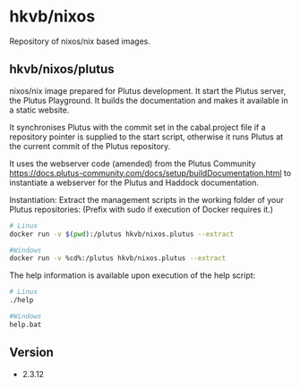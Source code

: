 # hkvb/nixos

Repository of nixos/nix based images.

## hkvb/nixos/plutus

nixos/nix image prepared for Plutus development.
It start the Plutus server, the Plutus Playground. It builds the documentation and makes it available in a static website.

It synchronises Plutus with the commit set in the cabal.project file if a repository pointer is supplied to the start script,
otherwise it runs Plutus at the current commit of the Plutus repository.

It uses the webserver code (amended) from the Plutus Community https://docs.plutus-community.com/docs/setup/buildDocumentation.html
to instantiate a webserver for the Plutus and Haddock documentation.

Instantiation: Extract the management scripts in the working folder of your Plutus repositories:
(Prefix with sudo if execution of Docker requires it.)

```bash
# Linux
docker run -v $(pwd):/plutus hkvb/nixos.plutus --extract

#Windows
docker run -v %cd%:/plutus hkvb/nixos.plutus --extract
```

The help information is available upon execution of the help script:

```bash
# Linux
./help

#Windows
help.bat
```

## Version

* 2.3.12
